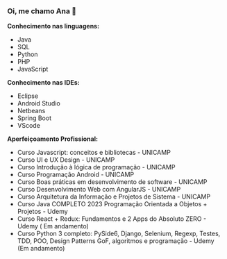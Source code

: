 ### Oi, me chamo Ana 👋

**Conhecimento nas linguagens:**
  - Java
  - SQL
  - Python
  - PHP
  - JavaScript

**Conhecimento nas IDEs:**
  - Eclipse
  - Android Studio
  - Netbeans
  - Spring Boot
  - VScode
  
  **Aperfeiçoamento Profissional:**  
  - Curso Javascript: conceitos e bibliotecas - UNICAMP 
  - Curso UI e UX Design - UNICAMP
  - Curso Introdução à lógica de programação - UNICAMP
  - Curso Programação Android - UNICAMP
  - Curso Boas práticas em desenvolvimento de software - UNICAMP
  - Curso Desenvolvimento Web com AngularJS - UNICAMP 
  - Curso Arquitetura da Informação e Projetos de Sistema - UNICAMP
  - Curso Java COMPLETO 2023 Programação Orientada a Objetos + Projetos - Udemy 
  - Curso React + Redux: Fundamentos e 2 Apps do Absoluto ZERO - Udemy ( Em andamento)
  - Curso Python 3 completo: PySide6, Django, Selenium, Regexp, Testes, TDD, POO, Design Patterns GoF, algoritmos e programação - Udemy (Em andamento)

